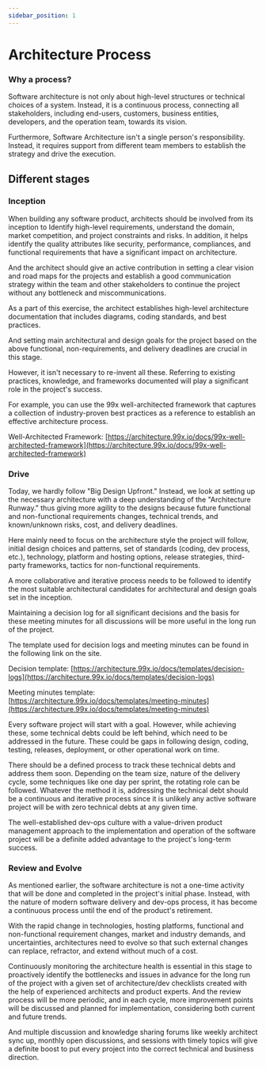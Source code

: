 ```yaml
---
sidebar_position: 1
---
```


# Architecture Process

### Why a process?

Software architecture is not only about high-level structures or technical choices of a system. Instead, it is a continuous process, connecting all stakeholders, including end-users, customers, business entities, developers, and the operation team, towards its vision.

Furthermore, Software Architecture isn't a single person's responsibility. Instead, it requires support from different team members to establish the strategy and drive the execution.

## Different stages

### Inception

When building any software product, architects should be involved from its inception to Identify high-level requirements, understand the domain, market competition, and project constraints and risks. In addition, it helps identify the quality attributes like security, performance, compliances, and functional requirements that have a significant impact on architecture.

And the architect should give an active contribution in setting a clear vision and road maps for the projects and establish a good communication strategy within the team and other stakeholders to continue the project without any bottleneck and miscommunications.

As a part of this exercise, the architect establishes high-level architecture documentation that includes diagrams, coding standards, and best practices.

And setting main architectural and design goals for the project based on the above functional, non-requirements, and delivery deadlines are crucial in this stage.

However, it isn't necessary to re-invent all these. Referring to existing practices, knowledge, and frameworks documented will play a significant role in the project's success.

For example, you can use the 99x well-architected framework that captures a collection of industry-proven best practices as a reference to establish an effective architecture process.

Well-Architected Framework: [https://architecture.99x.io/docs/99x-well-architected-framework](https://architecture.99x.io/docs/99x-well-architected-framework)

### Drive

Today, we hardly follow "Big Design Upfront." Instead, we look at setting up the necessary architecture with a deep understanding of the "Architecture Runway." thus giving more agility to the designs because future functional and non-functional requirements changes, technical trends, and known/unknown risks, cost, and delivery deadlines.

Here mainly need to focus on the architecture style the project will follow, initial design choices and patterns, set of standards (coding, dev process, etc.), technology, platform and hosting options, release strategies, third-party frameworks, tactics for non-functional requirements.

A more collaborative and iterative process needs to be followed to identify the most suitable architectural candidates for architectural and design goals set in the inception.

Maintaining a decision log for all significant decisions and the basis for these meeting minutes for all discussions will be more useful in the long run of the project.

The template used for decision logs and meeting minutes can be found in the following link on the site.

Decision template: [https://architecture.99x.io/docs/templates/decision-logs](https://architecture.99x.io/docs/templates/decision-logs)

Meeting minutes template: [https://architecture.99x.io/docs/templates/meeting-minutes](https://architecture.99x.io/docs/templates/meeting-minutes)

Every software project will start with a goal. However, while achieving these, some technical debts could be left behind, which need to be addressed in the future. These could be gaps in following design, coding, testing, releases, deployment, or other operational work on time.

There should be a defined process to track these technical debts and address them soon. Depending on the team size, nature of the delivery cycle, some techniques like one day per sprint, the rotating role can be followed. Whatever the method it is, addressing the technical debt should be a continuous and iterative process since it is unlikely any active software project will be with zero technical debts at any given time.

The well-established dev-ops culture with a value-driven product management approach to the implementation and operation of the software project will be a definite added advantage to the project's long-term success.

### Review and Evolve

As mentioned earlier, the software architecture is not a one-time activity that will be done and completed in the project's initial phase. Instead, with the nature of modern software delivery and dev-ops process, it has become a continuous process until the end of the product's retirement.

With the rapid change in technologies, hosting platforms, functional and non-functional requirement changes, market and industry demands, and uncertainties, architectures need to evolve so that such external changes can replace, refractor, and extend without much of a cost.

Continuously monitoring the architecture health is essential in this stage to proactively identify the bottlenecks and issues in advance for the long run of the project with a given set of architecture/dev checklists created with the help of experienced architects and product experts. And the review process will be more periodic, and in each cycle, more improvement points will be discussed and planned for implementation, considering both current and future trends.

And multiple discussion and knowledge sharing forums like weekly architect sync up, monthly open discussions, and sessions with timely topics will give a definite boost to put every project into the correct technical and business direction.
